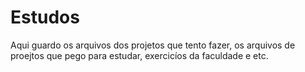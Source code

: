 # Estudos 
 Aqui guardo os arquivos dos projetos que tento fazer, os arquivos de proejtos que pego para estudar, exercicíos da faculdade e etc. 
